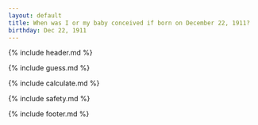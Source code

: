 ```yaml
---
layout: default
title: When was I or my baby conceived if born on December 22, 1911?
birthday: Dec 22, 1911
---
```


{% include header.md %}

{% include guess.md %}

{% include calculate.md %}

{% include safety.md %}

{% include footer.md %}



